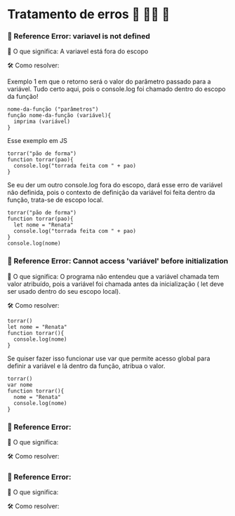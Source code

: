 
# Tratamento de erros  🫣 🏴‍☠️ 🫤  


###  🩻 Reference Error: variavel is not defined

🔎 O que significa: A variavel está fora do escopo

🛠 Como resolver: 

Exemplo 1 em que o retorno será o valor do parâmetro passado para a variável. Tudo certo aqui, pois o console.log foi chamado dentro do escopo da função!

    nome-da-função ("parâmetros")
    função nome-da-função (variável){
      imprima (variável)
    }

Esse exemplo em JS

    torrar("pão de forma")
    function torrar(pao){
      console.log("torrada feita com " + pao)
    }

Se eu der um outro console.log fora do escopo, dará esse erro de variável não definida, pois o contexto de definição da variável foi feita dentro da função, trata-se de escopo local.

    torrar("pão de forma")
    function torrar(pao){
      let nome = "Renata"
      console.log("torrada feita com " + pao)
    }
    console.log(nome)



###  🩻 Reference Error: Cannot access 'variável' before initialization

🔎 O que significa: O programa não entendeu que a variável chamada tem valor atribuído, pois a variável foi chamada antes da inicialização ( let deve ser usado dentro do seu escopo local). 

🛠 Como resolver: 

    torrar()
    let nome = "Renata"
    function torrar(){
      console.log(nome)
    }
    
Se quiser fazer isso funcionar use var que permite acesso global para definir a variável e lá dentro da função, atribua o valor.

    torrar()
    var nome 
    function torrar(){
      nome = "Renata"
      console.log(nome)
    }


###  🩻 Reference Error: 

🔎 O que significa: 

🛠 Como resolver: 


###  🩻 Reference Error: 

🔎 O que significa: 

🛠 Como resolver: 
